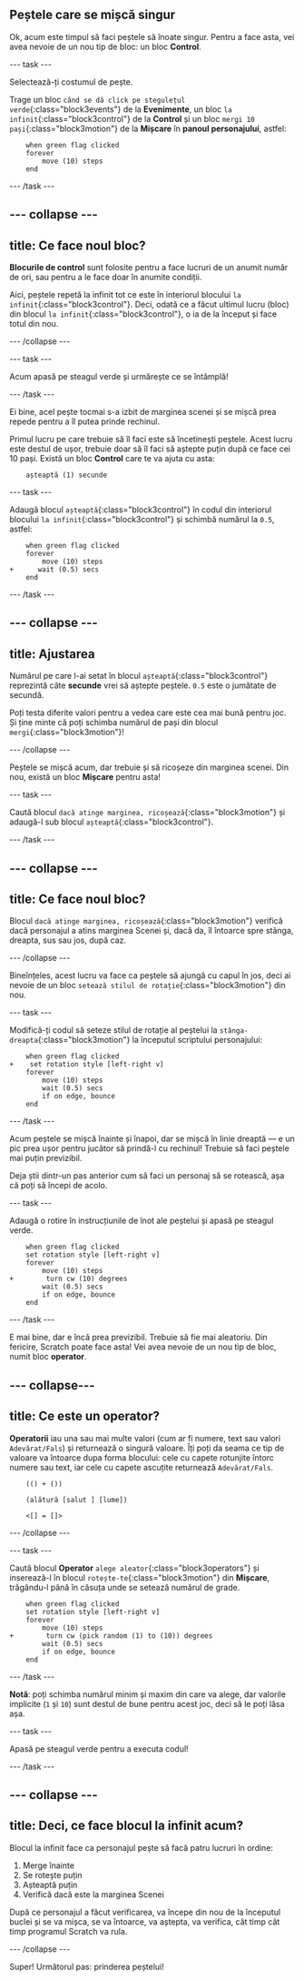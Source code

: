 ## Peștele care se mișcă singur

Ok, acum este timpul să faci peștele să înoate singur. Pentru a face asta, vei avea nevoie de un nou tip de bloc: un bloc **Control**.

\--- task \---

Selectează-ți costumul de pește.

Trage un bloc `când se dă click pe stegulețul verde`{:class="block3events"} de la **Evenimente**, un bloc `la infinit`{:class="block3control"} de la **Control** și un bloc `mergi 10 pași`{:class="block3motion"} de la **Mișcare** în **panoul personajului**, astfel:

```blocks3
    when green flag clicked
    forever
        move (10) steps
    end
```

\--- /task \---

## \--- collapse \---

## title: Ce face noul bloc?

**Blocurile de control** sunt folosite pentru a face lucruri de un anumit număr de ori, sau pentru a le face doar în anumite condiții.

Aici, peștele repetă la infinit tot ce este în interiorul blocului `la infinit`{:class="block3control"}. Deci, odată ce a făcut ultimul lucru (bloc) din blocul `la infinit`{:class="block3control"}, o ia de la început și face totul din nou.

\--- /collapse \---

\--- task \---

Acum apasă pe steagul verde și urmărește ce se întâmplă!

\--- /task \---

Ei bine, acel pește tocmai s-a izbit de marginea scenei și se mișcă prea repede pentru a îl putea prinde rechinul.

Primul lucru pe care trebuie să îl faci este să încetinești peștele. Acest lucru este destul de ușor, trebuie doar să îl faci să aștepte puțin după ce face cei 10 pași. Există un bloc **Control** care te va ajuta cu asta:

```blocks3
    așteaptă (1) secunde
```

\--- task \---

Adaugă blocul `așteaptă`{:class="block3control"} în codul din interiorul blocului `la infinit`{:class="block3control"} și schimbă numărul la `0.5`, astfel:

```blocks3
    when green flag clicked
    forever
        move (10) steps
+      wait (0.5) secs
    end
```

\--- /task \---

## \--- collapse \---

## title: Ajustarea

Numărul pe care l-ai setat în blocul `așteaptă`{:class="block3control"} reprezintă câte **secunde** vrei să aștepte peștele. `0.5` este o jumătate de secundă.

Poți testa diferite valori pentru a vedea care este cea mai bună pentru joc. Și ține minte că poți schimba numărul de pași din blocul `mergi`{:class="block3motion"}!

\--- /collapse \---

Peștele se mișcă acum, dar trebuie și să ricoșeze din marginea scenei. Din nou, există un bloc **Mișcare** pentru asta!

\--- task \---

Caută blocul `dacă atinge marginea, ricoșează`{:class="block3motion"} și adaugă-l sub blocul `așteaptă`{:class="block3control"}.

\--- /task \---

## \--- collapse \---

## title: Ce face noul bloc?

Blocul `dacă atinge marginea, ricoșează`{:class="block3motion"} verifică dacă personajul a atins marginea Scenei și, dacă da, îl întoarce spre stânga, dreapta, sus sau jos, după caz.

\--- /collapse \---

Bineînțeles, acest lucru va face ca peștele să ajungă cu capul în jos, deci ai nevoie de un bloc `setează stilul de rotație`{:class="block3motion"} din nou.

\--- task \---

Modifică-ți codul să seteze stilul de rotație al peștelui la `stânga-dreapta`{:class="block3motion"} la începutul scriptului personajului:

```blocks3
    when green flag clicked
+    set rotation style [left-right v]
    forever
        move (10) steps
        wait (0.5) secs
        if on edge, bounce
    end
```

\--- /task \---

Acum peștele se mișcă înainte și înapoi, dar se mișcă în linie dreaptă — e un pic prea ușor pentru jucător să prindă-l cu rechinul! Trebuie să faci peștele mai puțin previzibil.

Deja știi dintr-un pas anterior cum să faci un personaj să se rotească, așa că poți să începi de acolo.

\--- task \---

Adaugă o rotire în instrucțiunile de înot ale peștelui și apasă pe steagul verde.

```blocks3
    when green flag clicked
    set rotation style [left-right v]
    forever
        move (10) steps
+        turn cw (10) degrees
        wait (0.5) secs
        if on edge, bounce
    end
```

\--- /task \---

E mai bine, dar e încă prea previzibil. Trebuie să fie mai aleatoriu. Din fericire, Scratch poate face asta! Vei avea nevoie de un nou tip de bloc, numit bloc **operator**.

## \--- collapse\---

## title: Ce este un operator?

**Operatorii** iau una sau mai multe valori (cum ar fi numere, text sau valori `Adevărat/Fals`) și returnează o singură valoare. Îți poți da seama ce tip de valoare va întoarce dupa forma blocului: cele cu capete rotunjite întorc numere sau text, iar cele cu capete ascuțite returnează `Adevărat/Fals`.

```blocks3
    (() + ())

    (alătură [salut ] [lume])

    <[] = []>
```

\--- /collapse \---

\--- task \---

Caută blocul **Operator** `alege aleator`{:class="block3operators"} și inserează-l în blocul `rotește-te`{:class="block3motion"} din **Mișcare**, trăgându-l până în căsuța unde se setează numărul de grade.

```blocks3
    when green flag clicked
    set rotation style [left-right v]
    forever 
        move (10) steps
+        turn cw (pick random (1) to (10)) degrees
        wait (0.5) secs
        if on edge, bounce
    end
```

\--- /task \---

**Notă**: poți schimba numărul minim și maxim din care va alege, dar valorile implicite (`1` și `10`) sunt destul de bune pentru acest joc, deci să le poți lăsa așa.

\--- task \---

Apasă pe steagul verde pentru a executa codul!

\--- /task \---

## \--- collapse \---

## title: Deci, ce face blocul la infinit acum?

Blocul la infinit face ca personajul pește să facă patru lucruri în ordine:

1. Merge înainte
2. Se rotește puțin
3. Așteaptă puțin
4. Verifică dacă este la marginea Scenei

După ce personajul a făcut verificarea, va începe din nou de la începutul buclei și se va mișca, se va întoarce, va aștepta, va verifica, cât timp cât timp programul Scratch va rula.

\--- /collapse \---

Super! Următorul pas: prinderea peștelui!